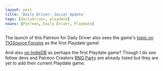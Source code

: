 ```yaml
---
layout: post
title: 'Daily Driver: Social Update'
tags: [dailydriver, playdate]
nouns: [Patreon, Daily Driver, Playdate]
---
```


The launch of this Patreon for Daily Driver also sees the game's [topic on TIGSource Forums](https://forums.tigsource.com/index.php?topic=70808.msg1428724#msg1428724) as the first Playdate game!

And also [on IndieDB](https://www.indiedb.com/games/daily-driver) as perhaps the first Playdate game? Though I do see fellow devs and Patreon Creators [RNG Party](https://www.patreon.com/rngparty) are already listed but they are yet to add their current Playdate game.